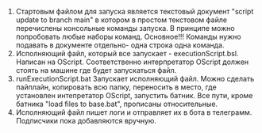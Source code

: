 1. Стартовым файлом для запуска является текстовый документ "script update to branch main"
   в котором в простом текстовом файле перечислены консольные команды запуска.
   В принципе можно попробовать любые наборы команд. Основное!!! Команды нужно подавать
   в документе отдельно- одна строка одна команда.
2. Исполняющий файл, который все запускает - executionScript.bsl. Написан на OScript.
   Соответственно интерпретатор OScript должен стоять на машине где будет запускаться файл.
3. runExecutionScript.bat Запускает исполняющий файл. Можно сделать пайплайн, копировать всю папку,
   переносить в место, где установлен интепретатор OScript, запустить батник. Все пути,
   кроме батника "load files to base.bat", прописаны относительные.
4. Исполняющий файл пишет логи и отправляет их в бота в телеграмм. Подписчики пока добавляются вручную.
